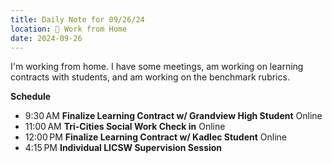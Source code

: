 ```yaml
---
title: Daily Note for 09/26/24
location: 🏡 Work from Home
date: 2024-09-26
---
```

I'm working from home. I have some meetings, am working on learning contracts with students, and am working on the benchmark rubrics.

**Schedule**

- 9:30 AM **Finalize Learning Contract w/ Grandview High Student** Online
- 11:00 AM **Tri-Cities Social Work Check in** Online
- 12:00 PM **Finalize Learning Contract w/ Kadlec Student** Online
- 4:15 PM **Individual LICSW Supervision Session**